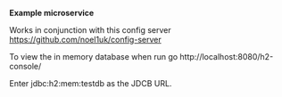 **Example microservice**

Works in conjunction with this config server https://github.com/noel1uk/config-server

To view the in memory database when run go http://localhost:8080/h2-console/

Enter jdbc:h2:mem:testdb as the JDCB URL.